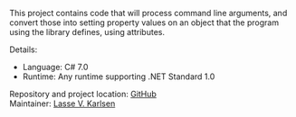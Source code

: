 This project contains code that will process command line arguments,
and convert those into setting property values on an object that
the program using the library defines, using attributes.

Details:

* Language: C# 7.0
* Runtime: Any runtime supporting .NET Standard 1.0

Repository and project location: [GitHub][1]  
Maintainer: [Lasse V. Karlsen][2]

  [1]: https://github.com/lassevk/opt.net
  [2]: mailto:lasse@vkarlsen.no